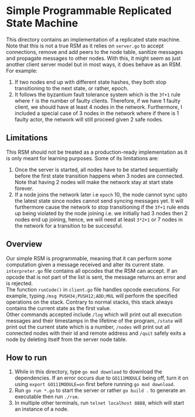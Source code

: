 # Simple Programmable Replicated State Machine

This directory contains an implementation of a replicated state machine. Note that this is not a true RSM as it relies on `server.go` to accept connections, remove and add peers to the node table, sanitize messages and propagate messages to other nodes. With this, it might seem as just another client server model but in most ways, it does behave as an RSM. For example:
1. If two nodes end up with different state hashes, they both stop transitioning to the next state, or rather, epoch.
2. It follows the byzantium fault tolerance system which is the `3f+1` rule where `f` is the number of faulty clients. Therefore, if we have 1 faulty client, we should have at least 4 nodes in the network. Furthermore, I included a special case of 3 nodes in the network where if there is 1 faulty actor, the network will still proceed given 2 safe nodes.

## Limitations
This RSM should not be treated as a production-ready implementation as it is only meant for learning purposes. Some of its limitations are:
1. Once the server is started, all nodes have to be started sequentially before the first state transition happens when 3 nodes are connected. Note that having 2 nodes will make the network stay at start state forever.
2. If a node joins the network later i.e `epoch` 10, the node cannot sync upto the latest state since nodes cannot send syncing messages yet. It will furthermore cause the network to stop transitioning if the `3f+1` rule ends up being violated by the node joining i.e. we initially had 3 nodes then 2 nodes end up joining, hence, we will need at least `3*2+1` or 7 nodes in the network for a transition to be successful.

## Overview
Our simple RSM is programmable, meaning that it can perform some computation given a message received and alter its current state. `interpreter.go` file contains all opcodes that the RSM can accept. If an opcode that is not part of the list is sent, the message returns an error and is rejected.<br />
The function `runCode()` in `client.go` file handles opcode executions. For example, typing `/msg PUSH34;PUSH12;ADD;MUL` will perform the specified operations on the stack. Contrary to normal stacks, this stack always contains the current state as the first value.
<br />
Other commands accepted include `/log` which will print out all execution messages and their timestamps in the lifetime of the program, `/state` will print out the current state which is a number, `/nodes` will print out all connected nodes with their id and remote address and `/quit` safely exits a node by deleting itself from the server node table.

## How to run
1. While in this directory, type `go mod download` to download the dependencies. If an error occurs due to `GO111MODULE` being off, turn it on using `export GO111MODULE=on` first before running `go mod download`.
2. Run `go run *.go` to start the server or rather `go build .` to generate an executable then run `./rsm`.
3. In multiple other terminals, run `telnet localhost 8888`, which will start an instance of a node.
